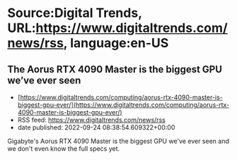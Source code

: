 # Source:Digital Trends, URL:https://www.digitaltrends.com/news/rss, language:en-US

## The Aorus RTX 4090 Master is the biggest GPU we’ve ever seen
 - [https://www.digitaltrends.com/computing/aorus-rtx-4090-master-is-biggest-gpu-ever/](https://www.digitaltrends.com/computing/aorus-rtx-4090-master-is-biggest-gpu-ever/)
 - RSS feed: https://www.digitaltrends.com/news/rss
 - date published: 2022-09-24 08:38:54.609322+00:00

Gigabyte's Aorus RTX 4090 Master is the biggest GPU we've ever seen and we don't even know the full specs yet.

